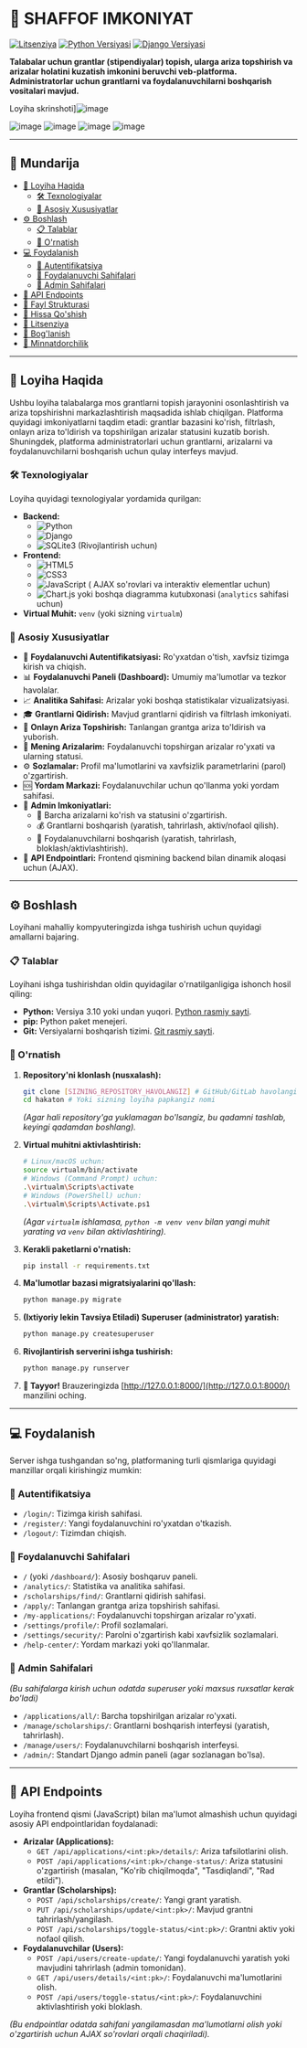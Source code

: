 # 🚀 SHAFFOF IMKONIYAT 

[![Litsenziya](https://img.shields.io/badge/Litsenziya-MIT-blue.svg)](https://opensource.org/licenses/MIT) 
[![Python Versiyasi](https://img.shields.io/badge/Python-3.10+-blue.svg)](https://www.python.org/)
[![Django Versiyasi](https://img.shields.io/badge/Django-5.2-092E20?style=flat-square&logo=django&logoColor=white)](https://www.djangoproject.com/) 

**Talabalar uchun grantlar (stipendiyalar) topish, ularga ariza topshirish va arizalar holatini kuzatish imkonini beruvchi veb-platforma. Administratorlar uchun grantlarni va foydalanuvchilarni boshqarish vositalari mavjud.**

Loyiha skrinshoti]![image](https://github.com/user-attachments/assets/8bc7d4ac-be71-40bd-bf9e-d8462abe37f3)

![image](https://github.com/user-attachments/assets/18cc5f6b-b1ca-4a60-a5d4-683e2ca9fe4f)
       ![image](https://github.com/user-attachments/assets/7822a632-266b-4f89-83f4-e5cda5591fea)
       ![image](https://github.com/user-attachments/assets/de47103a-b6fb-4896-8944-fff4320ac810)
       ![image](https://github.com/user-attachments/assets/58ea4fa6-080a-4be7-8af5-6d25ea6ce396)





---

## 📖 Mundarija

*   [🌟 Loyiha Haqida](#-loyiha-haqida)
    *   [🛠️ Texnologiyalar](#️-texnologiyalar)
    *   [🎯 Asosiy Xususiyatlar](#-asosiy-xususiyatlar)
*   [⚙️ Boshlash](#️-boshlash)
    *   [📋 Talablar](#-talablar)
    *   [🚀 O'rnatish](#-o'rnatish)
*   [💻 Foydalanish](#-foydalanish)
    *   [🔑 Autentifikatsiya](#-autentifikatsiya)
    *   [👤 Foydalanuvchi Sahifalari](#-foydalanuvchi-sahifalari)
    *   [👑 Admin Sahifalari](#-admin-sahifalari)
*   [🔌 API Endpoints](#-api-endpoints)
*   [📁 Fayl Strukturasi](#-fayl-strukturasi)
*   [🤝 Hissa Qo'shish](#-hissa-qoshish)
*   [📄 Litsenziya](#-litsenziya)
*   [📧 Bog'lanish](#-boglanish)
*   [🙏 Minnatdorchilik](#-minnatdorchilik-ixtiyoriy)

---

## 🌟 Loyiha Haqida

Ushbu loyiha talabalarga mos grantlarni topish jarayonini osonlashtirish va ariza topshirishni markazlashtirish maqsadida ishlab chiqilgan. Platforma quyidagi imkoniyatlarni taqdim etadi: grantlar bazasini ko'rish, filtrlash, onlayn ariza to'ldirish va topshirilgan arizalar statusini kuzatib borish. Shuningdek, platforma administratorlari uchun grantlarni, arizalarni va foydalanuvchilarni boshqarish uchun qulay interfeys mavjud.

### 🛠️ Texnologiyalar

Loyiha quyidagi texnologiyalar yordamida qurilgan:

*   **Backend:**
    *   ![Python](https://img.shields.io/badge/Python-3.10+-3776AB?style=flat-square&logo=python&logoColor=white)
    *   ![Django](https://img.shields.io/badge/Django-5.2-092E20?style=flat-square&logo=django&logoColor=white) <!-- Django versiyasini aniqlashtiring -->
    *   ![SQLite3](https://img.shields.io/badge/SQLite-3-003B57?style=flat-square&logo=sqlite&logoColor=white) (Rivojlantirish uchun)
*   **Frontend:**
    *   ![HTML5](https://img.shields.io/badge/HTML5-E34F26?style=flat-square&logo=html5&logoColor=white)
    *   ![CSS3](https://img.shields.io/badge/CSS3-1572B6?style=flat-square&logo=css3&logoColor=white)
    *   ![JavaScript](https://img.shields.io/badge/JavaScript-F7DF1E?style=flat-square&logo=javascript&logoColor=black) ( AJAX so'rovlari va interaktiv elementlar uchun)
    *   ![Chart.js](https://www.chartjs.org/) yoki boshqa diagramma kutubxonasi (`analytics` sahifasi uchun)
*   **Virtual Muhit:** `venv` (yoki sizning `virtualm`)

### 🎯 Asosiy Xususiyatlar

*   🔐 **Foydalanuvchi Autentifikatsiyasi:** Ro'yxatdan o'tish, xavfsiz tizimga kirish va chiqish.
*   📊 **Foydalanuvchi Paneli (Dashboard):** Umumiy ma'lumotlar va tezkor havolalar.
*   📈 **Analitika Sahifasi:** Arizalar yoki boshqa statistikalar vizualizatsiyasi.
*   🎓 **Grantlarni Qidirish:** Mavjud grantlarni qidirish va filtrlash imkoniyati.
*   📝 **Onlayn Ariza Topshirish:** Tanlangan grantga ariza to'ldirish va yuborish.
*   📄 **Mening Arizalarim:** Foydalanuvchi topshirgan arizalar ro'yxati va ularning statusi.
*   ⚙️ **Sozlamalar:** Profil ma'lumotlarini va xavfsizlik parametrlarini (parol) o'zgartirish.
*   🆘 **Yordam Markazi:** Foydalanuvchilar uchun qo'llanma yoki yordam sahifasi.
*   👑 **Admin Imkoniyatlari:**
    *   📑 Barcha arizalarni ko'rish va statusini o'zgartirish.
    *   💰 Grantlarni boshqarish (yaratish, tahrirlash, aktiv/nofaol qilish).
    *   👥 Foydalanuvchilarni boshqarish (yaratish, tahrirlash, bloklash/aktivlashtirish).
*   🔌 **API Endpointlari:** Frontend qismining backend bilan dinamik aloqasi uchun (AJAX).

---

## ⚙️ Boshlash

Loyihani mahalliy kompyuteringizda ishga tushirish uchun quyidagi amallarni bajaring.

### 📋 Talablar

Loyihani ishga tushirishdan oldin quyidagilar o'rnatilganligiga ishonch hosil qiling:

*   **Python:** Versiya 3.10 yoki undan yuqori. [Python rasmiy sayti](https://www.python.org/downloads/).
*   **pip:** Python paket menejeri.
*   **Git:** Versiyalarni boshqarish tizimi. [Git rasmiy sayti](https://git-scm.com/downloads/).

### 🚀 O'rnatish

1.  **Repository'ni klonlash (nusxalash):**
    ```bash
    git clone [SIZNING_REPOSITORY_HAVOLANGIZ] # GitHub/GitLab havolangizni shu yerga qo'ying
    cd hakaton # Yoki sizning loyiha papkangiz nomi
    ```
    *(Agar hali repository'ga yuklamagan bo'lsangiz, bu qadamni tashlab, keyingi qadamdan boshlang).*

2.  **Virtual muhitni aktivlashtirish:**
    ```bash
    # Linux/macOS uchun:
    source virtualm/bin/activate
    # Windows (Command Prompt) uchun:
    .\virtualm\Scripts\activate
    # Windows (PowerShell) uchun:
    .\virtualm\Scripts\Activate.ps1
    ```
    *(Agar `virtualm` ishlamasa, `python -m venv venv` bilan yangi muhit yarating va `venv` bilan aktivlashtiring).*


3.  **Kerakli paketlarni o'rnatish:**
    ```bash
    pip install -r requirements.txt
    ```

4.  **Ma'lumotlar bazasi migratsiyalarini qo'llash:**
    ```bash
    python manage.py migrate
    ```

5.  **(Ixtiyoriy lekin Tavsiya Etiladi) Superuser (administrator) yaratish:**
    ```bash
    python manage.py createsuperuser
    ```

6.  **Rivojlantirish serverini ishga tushirish:**
    ```bash
    python manage.py runserver
    ```

7.  **🎉 Tayyor!** Brauzeringizda [http://127.0.0.1:8000/](http://127.0.0.1:8000/) manzilini oching.

---

## 💻 Foydalanish

Server ishga tushgandan so'ng, platformaning turli qismlariga quyidagi manzillar orqali kirishingiz mumkin:

### 🔑 Autentifikatsiya

*   `/login/`: Tizimga kirish sahifasi.
*   `/register/`: Yangi foydalanuvchini ro'yxatdan o'tkazish.
*   `/logout/`: Tizimdan chiqish.

### 👤 Foydalanuvchi Sahifalari

*   `/` (yoki `/dashboard/`): Asosiy boshqaruv paneli.
*   `/analytics/`: Statistika va analitika sahifasi.
*   `/scholarships/find/`: Grantlarni qidirish sahifasi.
*   `/apply/`: Tanlangan grantga ariza topshirish sahifasi.
*   `/my-applications/`: Foydalanuvchi topshirgan arizalar ro'yxati.
*   `/settings/profile/`: Profil sozlamalari.
*   `/settings/security/`: Parolni o'zgartirish kabi xavfsizlik sozlamalari.
*   `/help-center/`: Yordam markazi yoki qo'llanmalar.

### 👑 Admin Sahifalari

*(Bu sahifalarga kirish uchun odatda superuser yoki maxsus ruxsatlar kerak bo'ladi)*

*   `/applications/all/`: Barcha topshirilgan arizalar ro'yxati.
*   `/manage/scholarships/`: Grantlarni boshqarish interfeysi (yaratish, tahrirlash).
*   `/manage/users/`: Foydalanuvchilarni boshqarish interfeysi.
*   `/admin/`: Standart Django admin paneli (agar sozlanagan bo'lsa).

---

## 🔌 API Endpoints

Loyiha frontend qismi (JavaScript) bilan ma'lumot almashish uchun quyidagi asosiy API endpointlaridan foydalanadi:

*   **Arizalar (Applications):**
    *   `GET /api/applications/<int:pk>/details/`: Ariza tafsilotlarini olish.
    *   `POST /api/applications/<int:pk>/change-status/`: Ariza statusini o'zgartirish (masalan, "Ko'rib chiqilmoqda", "Tasdiqlandi", "Rad etildi").
*   **Grantlar (Scholarships):**
    *   `POST /api/scholarships/create/`: Yangi grant yaratish.
    *   `PUT /api/scholarships/update/<int:pk>/`: Mavjud grantni tahrirlash/yangilash.
    *   `POST /api/scholarships/toggle-status/<int:pk>/`: Grantni aktiv yoki nofaol qilish.
*   **Foydalanuvchilar (Users):**
    *   `POST /api/users/create-update/`: Yangi foydalanuvchi yaratish yoki mavjudini tahrirlash (admin tomonidan).
    *   `GET /api/users/details/<int:pk>/`: Foydalanuvchi ma'lumotlarini olish.
    *   `POST /api/users/toggle-status/<int:pk>/`: Foydalanuvchini aktivlashtirish yoki bloklash.

*(Bu endpointlar odatda sahifani yangilamasdan ma'lumotlarni olish yoki o'zgartirish uchun AJAX so'rovlari orqali chaqiriladi).*

